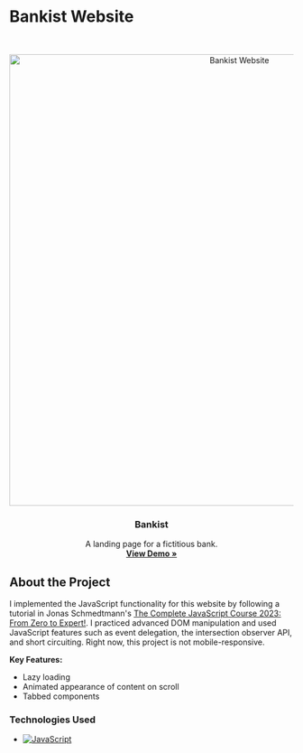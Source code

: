 # Bankist Website

<br />
<p align="center">
  <a href="https://sososammy.com/advanced-dom-bankist/">
    <img width="800" alt="Bankist Website" src="https://github.com/user-attachments/assets/6fc10d1e-8f5c-4af4-bf0c-c7cadd60610c" />

  </a>

  <h3 align="center">Bankist</h3>

  <p align="center">
    A landing page for a fictitious bank.
    <br />
    <a href="https://sososammy.com/advanced-dom-bankist/"><strong>View Demo »</strong></a>
  </p>
</p>

## About the Project

I implemented the JavaScript functionality for this website by following a tutorial in Jonas Schmedtmann's [The Complete JavaScript Course 2023: From Zero to Expert!](https://www.udemy.com/course/the-complete-javascript-course/). I practiced advanced DOM manipulation and used JavaScript features such as event delegation, the intersection observer API, and short circuiting. Right now, this project is not mobile-responsive.

**Key Features:**
* Lazy loading
* Animated appearance of content on scroll
* Tabbed components

### Technologies Used

* [![JavaScript][JavaScript-shield]][JavaScript-url]

[JavaScript-shield]: https://img.shields.io/badge/JavaScript-F7DF1E?style=for-the-badge&logo=javascript&logoColor=black
[JavaScript-url]: https://developer.mozilla.org/en-US/docs/Web/JavaScript
